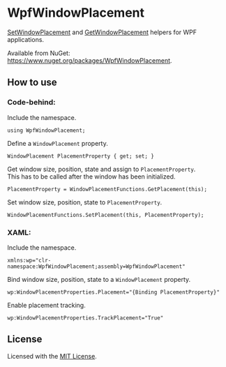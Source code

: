 # WpfWindowPlacement
[SetWindowPlacement](https://msdn.microsoft.com/en-us/library/windows/desktop/ms633544.aspx) and [GetWindowPlacement](https://msdn.microsoft.com/en-us/library/windows/desktop/ms633518.aspx) helpers for WPF applications.

Available from NuGet: https://www.nuget.org/packages/WpfWindowPlacement.

## How to use
### Code-behind:
Include the namespace.

    using WpfWindowPlacement;

Define a `WindowPlacement` property.

    WindowPlacement PlacementProperty { get; set; }
	
Get window size, position, state and assign to `PlacementProperty`.  
This has to be called after the window has been initialized.

	PlacementProperty = WindowPlacementFunctions.GetPlacement(this);

Set window size, position, state to `PlacementProperty`.

	WindowPlacementFunctions.SetPlacement(this, PlacementProperty);

### XAML:
Include the namespace.

    xmlns:wp="clr-namespace:WpfWindowPlacement;assembly=WpfWindowPlacement"

Bind window size, position, state to a `WindowPlacement` property.

	wp:WindowPlacementProperties.Placement="{Binding PlacementProperty}"

Enable placement tracking.

	wp:WindowPlacementProperties.TrackPlacement="True"


## License
Licensed with the [MIT License](LICENSE.md).